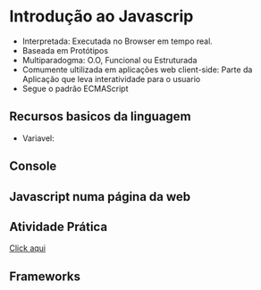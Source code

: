 # Introdução ao Javascrip

- Interpretada: Executada no Browser em tempo real.
- Baseada em Protótipos
- Multiparadogma: O.O, Funcional ou Estruturada
- Comumente ultilizada em aplicações web client-side: Parte da Aplicação que leva interatividade para o usuario
- Segue o padrão ECMAScript

## Recursos basicos da linguagem

- Variavel:

## Console

## Javascript numa página da web

## Atividade Prática

<a href='#'>Click aqui</a>

## Frameworks
